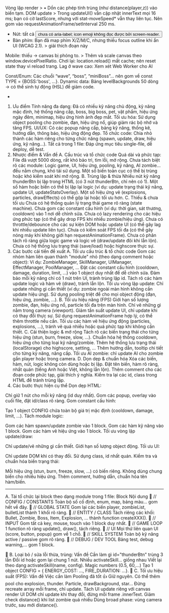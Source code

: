 <!--
  🎮 Zombie Survivor
  ✨ Version: 1.0.0
  🖋️ Tác giả: Dang

  📖 Mô tả trò chơi:
    Zombie Survivor là một tựa game 2D sinh tồn, nơi người chơi phải chiến đấu chống lại những đợt tấn công ngày càng mạnh mẽ của zombie.
    Game cung cấp hệ thống kỹ năng đa dạng, các vật phẩm hỗ trợ (Energy, Mana, HP, Hộp vật phẩm đặc biệt) rơi ngẫu nhiên từ zombie,
    cho phép người chơi nâng cấp sức mạnh và tồn tại lâu nhất có thể.

  📂 Cấu trúc file:
  |-- 🎮 Khởi tạo game & cấu hình Canvas
  |-- 🌀 Object Pooling (zombie, đạn, vật phẩm...)
  |-- 💥 Các hàm tiện ích (distance, quản lý object pooling)
  |-- 🎁 Quản lý vật phẩm rơi (dropItem, openItemBox)
  |-- 🔫 Xử lý kỹ năng, trạng thái và logic bắn
  |-- 🧟 Quản lý spawn Zombie & Boss
  |-- 🔄 Hàm update() - Cập nhật trạng thái game, logic nhặt vật phẩm
  |-- 🎨 Hàm draw() - Hiển thị player, zombie, vật phẩm, hiệu ứng...
  |-- 📌 Quản lý UI, Overlay, giao diện, và các nút bấm điều khiển.
-->

Vòng lặp render > • Dồn các phép tính trùng (như distance(player,z)) vào biến tạm.
DOM update > Trong updateUI() vẫn cập nhật innerText mọi 16 ms; bạn có cờ lastScore, nhưng với stat-moveSpeed\* vẫn thay liên tục. Nên gom vào requestAnimationFrame/setInterval 250 ms.

- Nút: tất cả <button> chưa có aria-label; icon emoji không đọc được bởi screen-reader.
- Bàn phím: Bạn đã map phím X/Z/M/C, nhưng thiếu focus outline khi ẩn UI (WCAG 2.1). > giải thích đoạn này

Mobile: thiếu <meta name="viewport"> → canvas bị phóng to. > Thêm <meta viewport> và scale canvas theo window.devicePixelRatio.
Chơi lại: location.reload() mất cache; nên reset state thay vì reload trang.
Lag ở wave cao: Xem xét Web Worker cho AI

Const/Enum: Các chuỗi “wave”, “boss”, “miniBoss”… nên gom về const TYPE = {BOSS:'boss', …}.
Dynamic data: Bảng levelBackgrounds 50 dòng → có thể sinh tự động (HSL) để giảm code.

-

1. Ưu điểm
   Tính năng đa dạng:
   Đã có nhiều kỹ năng chủ động, kỹ năng mặc định, hệ thống nâng cấp, boss, big boss, pet, vật phẩm, hiệu ứng ngày đêm, minimap, hiệu ứng hình ảnh đẹp mắt.
   Tối ưu hóa:
   Sử dụng object pooling cho zombie, đạn, hiệu ứng nổ, giúp giảm rác bộ nhớ và tăng FPS.
   UI/UX:
   Có các popup nâng cấp, bảng kỹ năng, thống kê, hướng dẫn, thông báo, hiệu ứng động đẹp.
   Tổ chức code:
   Chia nhỏ thành các hàm riêng cho từng chức năng (spawn, update, draw, hiệu ứng, kỹ năng...).
   Tất cả trong 1 file:
   Đáp ứng mục tiêu single-file, dễ deploy, dễ test.
2. Nhược điểm & Vấn đề
   A. Cấu trúc và tổ chức code
   Quá dài và phức tạp:
   File đã vượt 5000 dòng, rất khó bảo trì, tìm lỗi, mở rộng.
   Chưa tách biệt rõ các module:
   Logic game, UI, hiệu ứng, pooling, kỹ năng, AI zombie... đều nằm chung, khó tái sử dụng.
   Một số biến toàn cục có thể bị trùng hoặc khó kiểm soát khi mở rộng.
   B. Trùng lặp & thừa
   Nhiều nút kỹ năng thunderBtn bị lặp trong HTML (có 3 nút thunderBtn, chỉ nên có 1).
   Một số hàm hoặc biến có thể bị lặp lại logic (ví dụ: update trạng thái kỹ năng, update UI, updateStatsOverlay).
   Một số hiệu ứng vẽ (explosions, particles, drawEffects) có thể gộp lại hoặc tối ưu hơn.
   C. Thiếu & chưa tối ưu
   Chưa có hệ thống quản lý trạng thái game rõ ràng (state machine).
   Chưa gom các constant cấu hình (ví dụ: thời gian, sát thương, cooldown) vào 1 nơi dễ chỉnh sửa.
   Chưa có lazy rendering cho các hiệu ứng phức tạp (có thể gây drop FPS khi nhiều zombie/hiệu ứng).
   Chưa có throttle/debounce cho các sự kiện DOM hoặc update UI (có thể gây lag khi nhiều update liên tục).
   Chưa có kiểm soát FPS tối đa (có thể gây nóng máy khi không giới hạn requestAnimationFrame).
   Chưa có phân tách rõ ràng giữa logic game và logic vẽ (draw/update đôi khi lẫn lộn).
   Chưa có hệ thống lưu trạng thái (save/load) hoặc highscore thực sự.
3. Các bước cải tiến đề xuất
   A. Tối ưu cấu trúc & tổ chức code
   Gom các nhóm hàm liên quan thành "module" nhỏ (theo dạng comment hoặc object):
   Ví dụ: ZombieManager, SkillManager, UIManager, EffectManager, PoolManager, ...
   Đặt các constant cấu hình (cooldown, damage, duration, limit, ...) vào 1 object duy nhất để dễ chỉnh sửa.
   Đảm bảo mỗi kỹ năng chỉ có 1 nút trên UI, tránh trùng lặp id.
   Tách rõ các hàm update logic và hàm vẽ (draw), tránh lẫn lộn.
   Tối ưu vòng lặp update:
   Chỉ update những gì cần thiết (ví dụ: zombie ngoài màn hình không cần update hiệu ứng).
   Sử dụng pooling triệt để cho mọi object động (đạn, hiệu ứng, zombie, ...).
   B. Tối ưu hiệu năng (FPS)
   Giới hạn số lượng zombie, đạn, hiệu ứng nổ, particle tối đa trên màn hình.
   Chỉ vẽ những gì nằm trong camera (viewport).
   Giảm tần suất update UI, chỉ update khi có thay đổi thực sự.
   Sử dụng requestAnimationFrame hợp lý, có thể thêm throttle nếu cần.
   Tối ưu các hàm vẽ hiệu ứng động (particles, explosions, ...), tránh vẽ quá nhiều hoặc quá phức tạp khi không cần thiết.
   C. Cải thiện logic & mở rộng
   Tách rõ các biến trạng thái cho từng hiệu ứng (stun, burn, freeze, slow, ...).
   Chuẩn hóa hệ thống cooldown, hiệu ứng cho từng loại kỹ năng/zombie.
   Thêm hệ thống lưu trạng thái (localStorage) cho highscore, setting, ...
   Thêm hướng dẫn, tooltip chi tiết cho từng kỹ năng, nâng cấp.
   Tối ưu AI zombie: chỉ update AI cho zombie gần player hoặc trong camera.
   D. Dọn dẹp & chuẩn hóa
   Xóa các biến, hàm, nút, logic không còn dùng hoặc bị lặp.
   Đặt tên biến, hàm rõ ràng, nhất quán (tiếng Anh hoặc Việt, không lẫn lộn).
   Thêm comment cho các đoạn code phức tạp, giải thích ý nghĩa.
   Kiểm tra lại các id, class trong HTML để tránh trùng lặp.
4. Các bước thực hiện cụ thể
   Dọn dẹp HTML:

Chỉ giữ 1 nút cho mỗi kỹ năng (id duy nhất).
Gom các popup, overlay vào cuối file, đặt id/class rõ ràng.
Gom constant cấu hình:

Tạo 1 object CONFIG chứa toàn bộ giá trị mặc định (cooldown, damage, limit, ...).
Tách module logic:

Gom các hàm spawn/update zombie vào 1 block.
Gom các hàm kỹ năng vào 1 block.
Gom các hàm vẽ hiệu ứng vào 1 block.
Tối ưu vòng lặp update/draw:

Chỉ update/vẽ những gì cần thiết.
Giới hạn số lượng object động.
Tối ưu UI:

Chỉ update DOM khi có thay đổi.
Sử dụng class, id nhất quán.
Kiểm tra và chuẩn hóa biến trạng thái:

Mỗi hiệu ứng (stun, burn, freeze, slow, ...) có biến riêng.
Không dùng chung biến cho nhiều hiệu ứng.
Thêm comment, hướng dẫn, chuẩn hóa tên hàm/biến.

---

A. Tái tổ chức lại block theo dạng module trong 1 file:
Block Nội dung
🔰 // CONFIG / CONSTANTS Toàn bộ số cố định, enum, map, bảng màu... gom hết về đây.
🔰 // GLOBAL STATE Gom lại các biến player, zombieList, bulletList thành 1 khối rõ ràng.
🔰 // ENTITY / CLASS Tách riêng các khối: Bullet, Zombie, Boss, Item, Explosion, ... thành function createXXX().
🔰 // INPUT Gom tất cả key, mouse, touch vào 1 block duy nhất.
🔰 // GAME LOOP 1 function rõ ràng update(), draw(), tách riêng.
🔰 // UI Mọi thứ liên quan UI (score, button, popup) gom về 1 chỗ.
🔰 // SKILL SYSTEM Toàn bộ kỹ năng active / passive gom rõ ràng.
🔰 // DEBUG / DEV TOOL Bảng test, debug warning,... gom 1 block.

🔹 B. Loại bỏ / sửa lỗi thừa, trùng:
Vấn đề Cần làm gì
id="thunderBtn" trùng 3 lần Đổi id hoặc gom lại chung 1 nút.
Nhiều activateSkill... giống nhau Viết lại theo dạng activateSkill(name, config).
Magic numbers (0.5, 60,...) Tạo 1 object CONFIG = { ENERGY_COST: ..., FIRE_DURATION: ...}.
🔹 C. Tối ưu hiệu suất (FPS):
Vấn đề Việc cần làm
Pooling đã tốt 👍 Giữ nguyên. Có thể thêm pool cho explosion, thunder.
Particle, drawBackground, star... Đừng recreate array mỗi frame, chỉ update.
Tách UI update riêng với canvas render UI DOM chỉ update khi thay đổi, đừng mỗi frame .innerText.
Giảm check distance() khi list zombie quá nhiều Dùng broad phase: vùng camera trước, sau mới distance().
